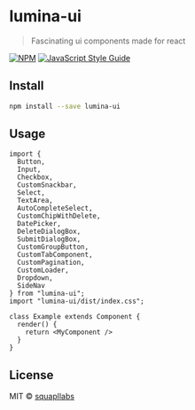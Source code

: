 # lumina-ui

> Fascinating ui components made for react

[![NPM](https://img.shields.io/npm/v/lumina-ui.svg)](https://www.npmjs.com/package/lumina-ui) [![JavaScript Style Guide](https://img.shields.io/badge/code_style-standard-brightgreen.svg)](https://standardjs.com)

## Install

```bash
npm install --save lumina-ui
```

## Usage

```tsx
import {
  Button,
  Input,
  Checkbox,
  CustomSnackbar,
  Select,
  TextArea,
  AutoCompleteSelect,
  CustomChipWithDelete,
  DatePicker,
  DeleteDialogBox,
  SubmitDialogBox,
  CustomGroupButton,
  CustomTabComponent,
  CustomPagination,
  CustomLoader,
  Dropdown,
  SideNav
} from "lumina-ui";
import "lumina-ui/dist/index.css";

class Example extends Component {
  render() {
    return <MyComponent />
  }
}
```

## License

MIT © [squapllabs](https://github.com/squapllabs)
